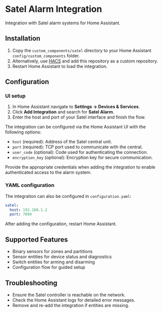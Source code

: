 # Satel Alarm Integration

Integration with Satel alarm systems for Home Assistant.

## Installation

1. Copy the `custom_components/satel` directory to your Home Assistant `config/custom_components` folder.
2. Alternatively, use [HACS](https://hacs.xyz) and add this repository as a custom repository.
3. Restart Home Assistant to load the integration.

## Configuration

### UI setup

1. In Home Assistant navigate to **Settings → Devices & Services**.
2. Click **Add Integration** and search for **Satel Alarm**.
3. Enter the host and port of your Satel interface and finish the flow.

The integration can be configured via the Home Assistant UI with the following options:

- `host` (required): Address of the Satel central unit.
- `port` (required): TCP port used to communicate with the central.
- `user_code` (optional): Code used for authenticating the connection.
- `encryption_key` (optional): Encryption key for secure communication.

Provide the appropriate credentials when adding the integration to enable authenticated access to the alarm system.

### YAML configuration

The integration can also be configured in `configuration.yaml`:

```yaml
satel:
  host: 192.168.1.2
  port: 7094
```

After adding the configuration, restart Home Assistant.

## Supported Features

- Binary sensors for zones and partitions
- Sensor entities for device status and diagnostics
- Switch entities for arming and disarming
- Configuration flow for guided setup

## Troubleshooting

- Ensure the Satel controller is reachable on the network.
- Check the Home Assistant logs for detailed error messages.
- Remove and re-add the integration if entities are missing.

